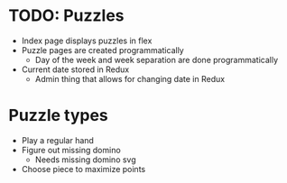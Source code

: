 # TODO: Puzzles
* Index page displays puzzles in flex
* Puzzle pages are created programmatically
    * Day of the week and week separation are done programmatically
* Current date stored in Redux
    * Admin thing that allows for changing date in Redux

# Puzzle types
* Play a regular hand
* Figure out missing domino
    * Needs missing domino svg
* Choose piece to maximize points